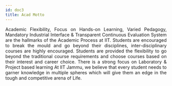 ```yaml
---
id: doc3
title: Acad Motto
---
```

<p align="justify">
Academic Flexibility, Focus on Hands-on Learning, Varied Pedagogy, Mandatory Industrial Interface & Transparent Continuous Evaluation System are the hallmarks of the Academic Process at IIT. Students are encouraged to break the mould and go beyond their disciplines, inter-disciplinary courses are highly encouraged. Students are provided the flexibility to go beyond the traditional course requirements and choose courses based on their interest and career choice. There is a strong focus on Laboratory & Project based learning
At IIT Jammu, we believe that every student needs to garner knowledge in multiple spheres which will give them an edge in the tough and competitive arena of Life.
</p>
